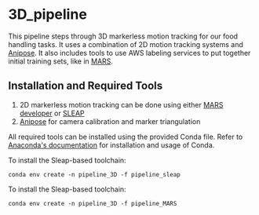 # 3D_pipeline

This pipeline steps through 3D markerless motion tracking for our food handling tasks. It uses a combination of 2D motion tracking systems and [Anipose](github.com/lambdaloop/anipose). It also includes tools to use AWS labeling services to put together initial training sets, like in [MARS](github.com/neuroethology/MARS_developer).

## Installation and Required Tools
1. 2D markerless motion tracking can be done using either [MARS developer](github.com/neuroethology/MARS_developer) or [SLEAP](sleap.ai)
2. [Anipose](github.com/lambdaloop/anipose) for camera calibration and marker triangulation

All required tools can be installed using the provided Conda file. Refer to [Anaconda's documentation](https://docs.anaconda.com/miniconda/) for installation and usage of Conda.

To install the Sleap-based toolchain:
```
conda env create -n pipeline_3D -f pipeline_sleap
```


To install the Sleap-based toolchain:
```
conda env create -n pipeline_3D -f pipeline_MARS
```
